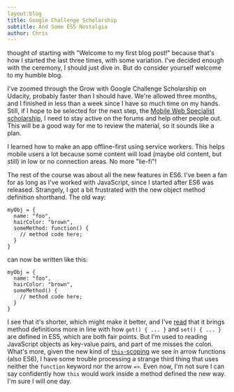 ```yaml
---
layout:blog
title: Google Challenge Scholarship
subtitle: And Some ES5 Nostalgia
author: Chris
---
```

 thought of starting with "Welcome to my first blog post!" because that's how I started the last three times, with some variation. I've decided enough with the ceremony, I should just dive in. But do consider yourself welcome to my humble blog.

I've zoomed through the Grow with Google Challenge Scholarship on Udacity, probably faster than I should have. We're allowed three months, and I finished in less than a week since I have so much time on my hands. Still, if I hope to be selected for the next step, the [Mobile Web Specialist scholarship](https://www.udacity.com/course/mobile-web-specialist-nanodegree--nd024), I need to stay active on the forums and help other people out. This will be a good way for me to review the material, so it sounds like a plan.

I learned how to make an app offline-first using service workers. This helps mobile users a lot because some content will load (maybe old content, but still) in low or no connection areas. No more "lie-fi"!

The rest of the course was about all the new features in ES6. I've been a fan for as long as I've worked with JavaScript, since I started after ES6 was released. Strangely, I got a bit frustrated with the new object method definition shorthand. The old way:

```
myObj = {
  name: "foo",
  hairColor: "brown",
  someMethod: function() {
    // method code here;
  }
}
```

can now be written like this:

```
myObj = {
  name: "foo",
  hairColor: "brown",
  someMethod() {
    // method code here;
  } 
}
```

I see that it's shorter, which might make it better, and I've [read](https://ariya.io/2013/03/es6-and-method-definitions) that it brings method definitions more in line with how `get() { ... }` and `set() { ... }` are defined in ES5, which are both fair points. But I'm used to reading JavaScript objects as key-value pairs, and part of me misses the colon. What's more, given the new kind of [`this`-scoping](https://github.com/getify/You-Dont-Know-JS/blob/master/this%20%26%20object%20prototypes/ch2.md#lexical-this) we see in arrow functions (also ES6), I have some trouble processing a strange third thing that uses neither the `function` keyword nor the arrow `=>`. Even now, I'm not sure I can say confidently how `this` would work inside a method defined the new way. I'm sure I will one day.
